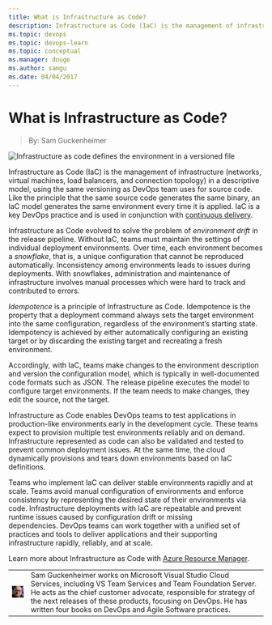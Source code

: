```yaml
---
title: What is Infrastructure as Code?
description: Infrastructure as Code (IaC) is the management of infrastructure in a descriptive model, using the same versioning as DevOps team uses for source code.
ms.topic: devops
ms.topic: devops-learn
ms.topic: conceptual
ms.manager: douge
ms.author: samgu
ms.date: 04/04/2017
---
```


# What is Infrastructure as Code?
> By:  Sam Guckenheimer

![Infrastructure as code defines the environment in a versioned
file](_img/InfrastructureAsCode_600x300-3.png)

Infrastructure as Code (IaC) is the management of infrastructure
(networks, virtual machines, load balancers, and connection topology) in
a descriptive model, using the same versioning as DevOps team uses for
source code. Like the principle that the same source code generates the
same binary, an IaC model generates the same environment every time it
is applied. IaC is a key DevOps practice and is used in conjunction with
[continuous delivery](what-is-continuous-delivery.md).

Infrastructure as Code evolved to solve the problem of *environment
drift* in the release pipeline. Without IaC, teams must maintain the
settings of individual deployment environments. Over time, each
environment becomes a *snowflake*, that is, a unique configuration that
cannot be reproduced automatically. Inconsistency among environments
leads to issues during deployments. With snowflakes, administration and
maintenance of infrastructure involves manual processes which were hard
to track and contributed to errors.

*Idempotence* is a principle of Infrastructure as Code. Idempotence is
the property that a deployment command always sets the target
environment into the same configuration, regardless of the environment’s
starting state. Idempotency is achieved by either automatically
configuring an existing target or by discarding the existing target and
recreating a fresh environment.

Accordingly, with IaC, teams make changes to the environment description
and version the configuration model, which is typically in
well-documented code formats such as JSON. The release pipeline executes
the model to configure target environments. If the team needs to make
changes, they edit the source, not the target.

Infrastructure as Code enables DevOps teams to test applications in
production-like environments early in the development cycle. These teams
expect to provision multiple test environments reliably and on demand.
Infrastructure represented as code can also be validated and tested to
prevent common deployment issues. At the same time, the cloud
dynamically provisions and tears down environments based on IaC
definitions.

Teams who implement IaC can deliver stable environments rapidly and at
scale. Teams avoid manual configuration of environments and enforce
consistency by representing the desired state of their environments via
code. Infrastructure deployments with IaC are repeatable and prevent
runtime issues caused by configuration drift or missing
dependencies. DevOps teams can work together with a unified set of
practices and tools to deliver applications and their supporting
infrastructure rapidly, reliably, and at scale.

Learn more about Infrastructure as Code with [Azure Resource Manager](https://azure.microsoft.com/documentation/articles/resource-group-overview/ "ARM for IaC").

|             |                           |
|-------------|---------------------------|
|![Image: Sam Guckenheimer, MSFT](_img/samgu-avatar.jpg)|Sam Guckenheimer works on Microsoft Visual Studio Cloud Services, including VS Team Services and Team Foundation Server. He acts as the chief customer advocate, responsible for strategy of the next releases of these products, focusing on DevOps. He has written four books on DevOps and Agile Software practices.|
